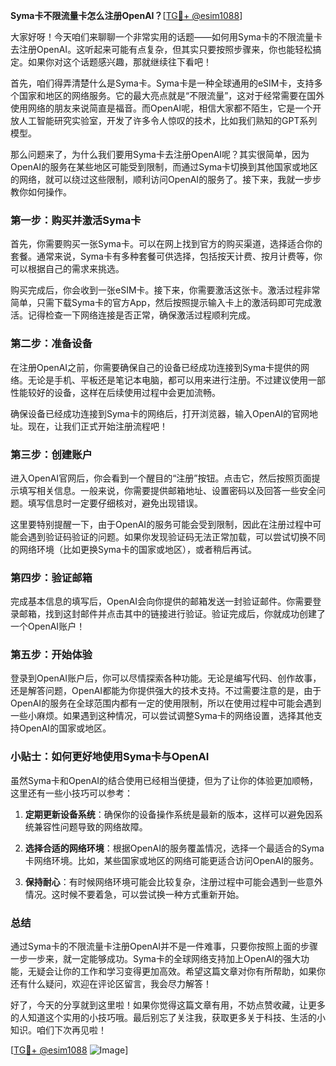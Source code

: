 **Syma卡不限流量卡怎么注册OpenAI？**[[TG💪+ @esim1088](https://t.me/s/esim1088)]

大家好呀！今天咱们来聊聊一个非常实用的话题——如何用Syma卡的不限流量卡去注册OpenAI。这听起来可能有点复杂，但其实只要按照步骤来，你也能轻松搞定。如果你对这个话题感兴趣，那就继续往下看吧！

首先，咱们得弄清楚什么是Syma卡。Syma卡是一种全球通用的eSIM卡，支持多个国家和地区的网络服务。它的最大亮点就是“不限流量”，这对于经常需要在国外使用网络的朋友来说简直是福音。而OpenAI呢，相信大家都不陌生，它是一个开放人工智能研究实验室，开发了许多令人惊叹的技术，比如我们熟知的GPT系列模型。

那么问题来了，为什么我们要用Syma卡去注册OpenAI呢？其实很简单，因为OpenAI的服务在某些地区可能受到限制，而通过Syma卡切换到其他国家或地区的网络，就可以绕过这些限制，顺利访问OpenAI的服务了。接下来，我就一步步教你如何操作。

### **第一步：购买并激活Syma卡**

首先，你需要购买一张Syma卡。可以在网上找到官方的购买渠道，选择适合你的套餐。通常来说，Syma卡有多种套餐可供选择，包括按天计费、按月计费等，你可以根据自己的需求来挑选。

购买完成后，你会收到一张eSIM卡。接下来，你需要激活这张卡。激活过程非常简单，只需下载Syma卡的官方App，然后按照提示输入卡上的激活码即可完成激活。记得检查一下网络连接是否正常，确保激活过程顺利完成。

### **第二步：准备设备**

在注册OpenAI之前，你需要确保自己的设备已经成功连接到Syma卡提供的网络。无论是手机、平板还是笔记本电脑，都可以用来进行注册。不过建议使用一部性能较好的设备，这样在后续使用过程中会更加流畅。

确保设备已经成功连接到Syma卡的网络后，打开浏览器，输入OpenAI的官网地址。现在，让我们正式开始注册流程吧！

### **第三步：创建账户**

进入OpenAI官网后，你会看到一个醒目的“注册”按钮。点击它，然后按照页面提示填写相关信息。一般来说，你需要提供邮箱地址、设置密码以及回答一些安全问题。填写信息时一定要仔细核对，避免出现错误。

这里要特别提醒一下，由于OpenAI的服务可能会受到限制，因此在注册过程中可能会遇到验证码验证的问题。如果你发现验证码无法正常加载，可以尝试切换不同的网络环境（比如更换Syma卡的国家或地区），或者稍后再试。

### **第四步：验证邮箱**

完成基本信息的填写后，OpenAI会向你提供的邮箱发送一封验证邮件。你需要登录邮箱，找到这封邮件并点击其中的链接进行验证。验证完成后，你就成功创建了一个OpenAI账户！

### **第五步：开始体验**

登录到OpenAI账户后，你可以尽情探索各种功能。无论是编写代码、创作故事，还是解答问题，OpenAI都能为你提供强大的技术支持。不过需要注意的是，由于OpenAI的服务在全球范围内都有一定的使用限制，所以在使用过程中可能会遇到一些小麻烦。如果遇到这种情况，可以尝试调整Syma卡的网络设置，选择其他支持OpenAI的国家或地区。

### **小贴士：如何更好地使用Syma卡与OpenAI**

虽然Syma卡和OpenAI的结合使用已经相当便捷，但为了让你的体验更加顺畅，这里还有一些小技巧可以参考：

1. **定期更新设备系统**：确保你的设备操作系统是最新的版本，这样可以避免因系统兼容性问题导致的网络故障。
   
2. **选择合适的网络环境**：根据OpenAI的服务覆盖情况，选择一个最适合的Syma卡网络环境。比如，某些国家或地区的网络可能更适合访问OpenAI的服务。

3. **保持耐心**：有时候网络环境可能会比较复杂，注册过程中可能会遇到一些意外情况。这时候不要着急，可以尝试换一种方式重新开始。

### **总结**

通过Syma卡的不限流量卡注册OpenAI并不是一件难事，只要你按照上面的步骤一步一步来，就一定能够成功。Syma卡的全球网络支持加上OpenAI的强大功能，无疑会让你的工作和学习变得更加高效。希望这篇文章对你有所帮助，如果你还有什么疑问，欢迎在评论区留言，我会尽力解答！

好了，今天的分享就到这里啦！如果你觉得这篇文章有用，不妨点赞收藏，让更多的人知道这个实用的小技巧哦。最后别忘了关注我，获取更多关于科技、生活的小知识。咱们下次再见啦！

[[TG💪+ @esim1088](https://t.me/s/esim1088) ![Image](https://i.postimg.cc/4NQfJmqS/Snipaste-2025-05-13-00-14-12.png)]